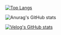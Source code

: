 [![Top Langs](https://github-readme-stats.vercel.app/api/top-langs/?username=hgt4951)](https://github.com/anuraghazra/github-readme-stats)

![Anurag's GitHub stats](https://github-readme-stats.vercel.app/api?username=hgt4951&hide=contribs,prs&show_icons=true&theme=graywhite)

[![Velog's GitHub stats](https://velog-readme-stats.vercel.app/api?name=min_young)](https://velog.io/@min_young)

